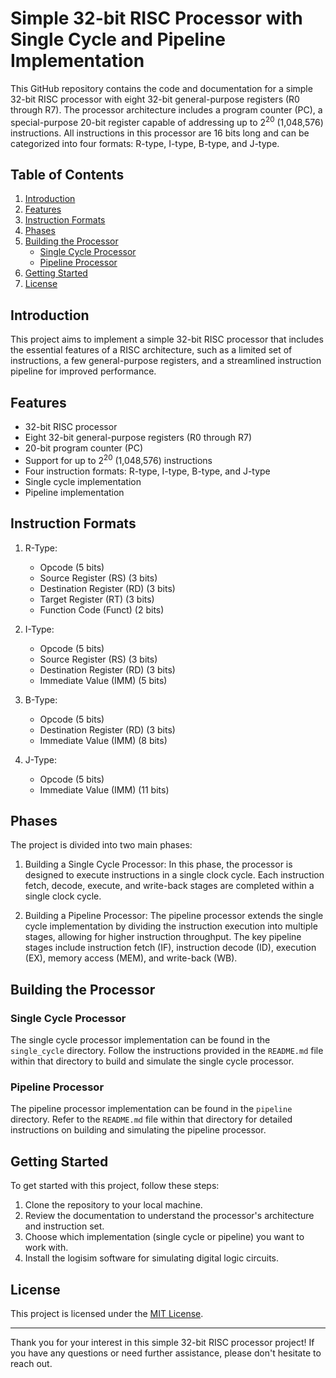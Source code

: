 # Simple 32-bit RISC Processor with Single Cycle and Pipeline Implementation

This GitHub repository contains the code and documentation for a simple 32-bit RISC processor with eight 32-bit general-purpose registers (R0 through R7). The processor architecture includes a program counter (PC), a special-purpose 20-bit register capable of addressing up to 2<sup>20</sup> (1,048,576) instructions. All instructions in this processor are 16 bits long and can be categorized into four formats: R-type, I-type, B-type, and J-type.

## Table of Contents

1. [Introduction](#introduction)
2. [Features](#features)
3. [Instruction Formats](#instruction-formats)
4. [Phases](#phases)
5. [Building the Processor](#building-the-processor)
    - [Single Cycle Processor](#single-cycle-processor)
    - [Pipeline Processor](#pipeline-processor)
6. [Getting Started](#getting-started)
7. [License](#license)

## Introduction

This project aims to implement a simple 32-bit RISC processor that includes the essential features of a RISC architecture, such as a limited set of instructions, a few general-purpose registers, and a streamlined instruction pipeline for improved performance.

## Features

- 32-bit RISC processor
- Eight 32-bit general-purpose registers (R0 through R7)
- 20-bit program counter (PC)
- Support for up to 2<sup>20</sup>  (1,048,576) instructions
- Four instruction formats: R-type, I-type, B-type, and J-type
- Single cycle implementation
- Pipeline implementation

## Instruction Formats

1. R-Type:
    - Opcode (5 bits)
    - Source Register (RS) (3 bits)
    - Destination Register (RD) (3 bits)
    - Target Register (RT) (3 bits)
    - Function Code (Funct) (2 bits)

2. I-Type:
    - Opcode (5 bits)
    - Source Register (RS) (3 bits)
    - Destination Register (RD) (3 bits)
    - Immediate Value (IMM) (5 bits)

3. B-Type:
    - Opcode (5 bits)
    - Destination Register (RD) (3 bits)
    - Immediate Value (IMM) (8 bits)

4. J-Type:    
    - Opcode (5 bits)
    - Immediate Value (IMM) (11 bits)

## Phases

The project is divided into two main phases:

1. Building a Single Cycle Processor: In this phase, the processor is designed to execute instructions in a single clock cycle. Each instruction fetch, decode, execute, and write-back stages are completed within a single clock cycle.
    
2. Building a Pipeline Processor: The pipeline processor extends the single cycle implementation by dividing the instruction execution into multiple stages, allowing for higher instruction throughput. The key pipeline stages include instruction fetch (IF), instruction decode (ID), execution (EX), memory access (MEM), and write-back (WB).    

## Building the Processor

### Single Cycle Processor

The single cycle processor implementation can be found in the `single_cycle` directory. Follow the instructions provided in the `README.md` file within that directory to build and simulate the single cycle processor.

### Pipeline Processor

The pipeline processor implementation can be found in the `pipeline` directory. Refer to the `README.md` file within that directory for detailed instructions on building and simulating the pipeline processor.

## Getting Started

To get started with this project, follow these steps:

1. Clone the repository to your local machine.
2. Review the documentation to understand the processor's architecture and instruction set.
3. Choose which implementation (single cycle or pipeline) you want to work with.
4. Install the logisim software for simulating digital logic circuits.

## License

This project is licensed under the [MIT License](LICENSE.md).

---

Thank you for your interest in this simple 32-bit RISC processor project! If you have any questions or need further assistance, please don't hesitate to reach out.
